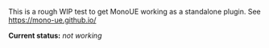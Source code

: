 This is a rough WIP test to get MonoUE working as a standalone plugin. See https://mono-ue.github.io/

**Current status:** _not working_
